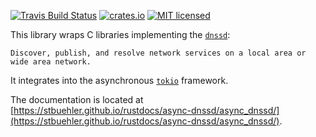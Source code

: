 [![Travis Build Status](https://travis-ci.org/stbuehler/rust-async-dnssd.svg?branch=master)](https://travis-ci.org/stbuehler/rust-async-dnssd)
[![crates.io](https://img.shields.io/crates/v/async-dnssd.svg)](https://crates.io/crates/async-dnssd)
[![MIT licensed](https://img.shields.io/badge/license-MIT-blue.svg)](./LICENSE)

This library wraps C libraries implementing the [`dnssd`](https://developer.apple.com/documentation/dnssd):

    Discover, publish, and resolve network services on a local area or wide area network.

It integrates into the asynchronous [`tokio`](https://tokio.rs/)
framework.

The documentation is located at [https://stbuehler.github.io/rustdocs/async-dnssd/async_dnssd/](https://stbuehler.github.io/rustdocs/async-dnssd/async_dnssd/).
